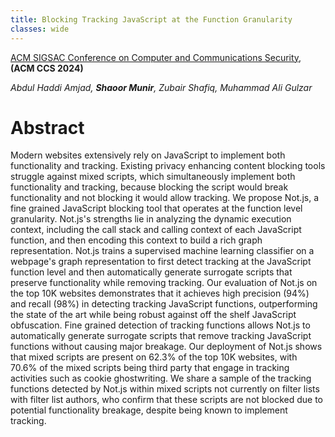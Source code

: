 ```yaml
---
title: Blocking Tracking JavaScript at the Function Granularity
classes: wide
---
```

[ACM SIGSAC Conference on Computer and Communications Security](https://arxiv.org/abs/2405.18385), **(ACM CCS 2024)**

*Abdul Haddi Amjad, **Shaoor Munir**, Zubair Shafiq, Muhammad Ali Gulzar*
# Abstract

Modern websites extensively rely on JavaScript to implement both functionality and tracking. Existing privacy enhancing content blocking tools struggle against mixed scripts, which simultaneously implement both functionality and tracking, because blocking the script would break functionality and not blocking it would allow tracking. We propose Not.js, a fine grained JavaScript blocking tool that operates at the function level granularity. Not.js's strengths lie in analyzing the dynamic execution context, including the call stack and calling context of each JavaScript function, and then encoding this context to build a rich graph representation. Not.js trains a supervised machine learning classifier on a webpage's graph representation to first detect tracking at the JavaScript function level and then automatically generate surrogate scripts that preserve functionality while removing tracking. Our evaluation of Not.js on the top 10K websites demonstrates that it achieves high precision (94%) and recall (98%) in detecting tracking JavaScript functions, outperforming the state of the art while being robust against off the shelf JavaScript obfuscation. Fine grained detection of tracking functions allows Not.js to automatically generate surrogate scripts that remove tracking JavaScript functions without causing major breakage. Our deployment of Not.js shows that mixed scripts are present on 62.3% of the top 10K websites, with 70.6% of the mixed scripts being third party that engage in tracking activities such as cookie ghostwriting. We share a sample of the tracking functions detected by Not.js within mixed scripts not currently on filter lists with filter list authors, who confirm that these scripts are not blocked due to potential functionality breakage, despite being known to implement tracking.